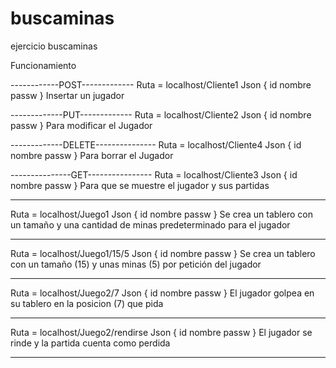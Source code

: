 # buscaminas
ejercicio buscaminas

Funcionamiento

------------POST-------------
Ruta = localhost/Cliente1
Json {
    id
    nombre
    passw
}
Insertar un jugador 

-------------PUT-------------
Ruta = localhost/Cliente2
Json {
    id
    nombre
    passw
}
Para modificar el Jugador

-------------DELETE---------------
Ruta = localhost/Cliente4
Json {
    id
    nombre
    passw
}
Para borrar el Jugador

---------------GET----------------
Ruta = localhost/Cliente3
Json {
    id
    nombre
    passw
}
Para que se muestre el jugador y sus partidas
_____________________________________________

Ruta = localhost/Juego1
Json {
    id
    nombre
    passw
}
Se crea un tablero con un tamaño y una cantidad de minas predeterminado para el jugador
_____________________________________________

Ruta = localhost/Juego1/15/5
Json {
    id
    nombre
    passw
}
Se crea un tablero con un tamaño (15) y unas minas (5) por petición del jugador
_____________________________________________

Ruta = localhost/Juego2/7
Json {
    id
    nombre
    passw
}
El jugador golpea en su tablero en la posicion (7) que pida
______________________________________________

Ruta = localhost/Juego2/rendirse
Json {
    id
    nombre
    passw
}
El jugador se rinde y la partida cuenta como perdida
______________________________________________
